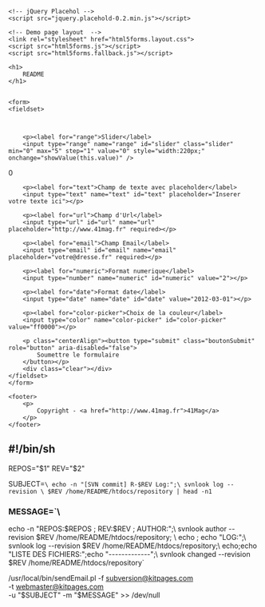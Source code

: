 <!doctype html>
<html lang="fr">
<head>
	<meta charset="utf-8" />
	<title>README</title>
	<!-- HTML5 Shim -->
	<!--[if lt IE 9]><script src="http://html5shim.googlecode.com/svn/trunk/html5.js"></script><![endif]-->
	<!-- Modernizr -->
	<script src="modernizr.js"></script>
	<!-- Webforms2 -->
	<script src="webforms2/webforms2-p.js"></script>
	<!-- jQuery  -->
	<script src="js/jquery-1.4.3.min.js"></script>
	<script src="js/jquery-ui-1.8.5.min.js"></script>
	<!-- Feuille de style -->
	<link rel="stylesheet" href="styleFormulaire.css">
	<!-- jQuery Color Picker -->
	<link rel="stylesheet" href="colorpicker.css">
	<script src="colorpicker.js"></script>
	<!-- jQuery Numeric Spinner -->
	<script src="spinner.js"></script>
 
	<!-- jQuery Placehol -->
	<script src="jquery.placehold-0.2.min.js"></script>
 
	<!-- Demo page layout  -->
	<link rel="stylesheet" href="html5forms.layout.css">
	<script src="html5forms.js"></script>
	<script src="html5forms.fallback.js"></script>
 
 
</head>
<body>
    <!-- Script DATE  -->
	<script>
	var initDatepicker = function() {
    $('input[type=date]').each(function() {
        var $input = $(this);
        $input.datepicker({
            minDate: $input.attr('min'),
            maxDate: $input.attr('max'),
            dateFormat: 'yy-mm-dd'
        });
    });
};
 
if(!Modernizr.inputtypes.date){
    $(document).ready(initDatepicker);
};
  </script>
 
  <!-- Script COLOR  -->
  <script>
  var initColorpicker = function() {
    $('input[type=color]').each(function() {
        var $input = $(this);
        $input.ColorPicker({
            onSubmit: function(hsb, hex, rgb, el) {
                $(el).val(hex);
                $(el).ColorPickerHide();
            }
        });
    });
};
 
if(!Modernizr.inputtypes.color){
    $(document).ready(initColorpicker);
};
  </script>
 
 
 
 
 
	<h1>
     	README
	</h1>
 
 
	<form>
	<fieldset>
 
 
 
		<p><label for="range">Slider</label>
		<input type="range" name="range" id="slider" class="slider" min="0" max="5" step="1" value="0" style="width:220px;" onchange="showValue(this.value)" />
<span id="range">0</span>
<script type="text/javascript">
function showValue(newValue)
{
	document.getElementById("range").innerHTML=newValue;
}
</script>
 
		<p><label for="text">Champ de texte avec placeholder</label>
		<input type="text" name="text" id="text" placeholder="Inserer votre texte ici"></p>
 
		<p><label for="url">Champ d'Url</label>
		<input type="url" id="url" name="url" placeholder="http://www.41mag.fr" required></p>
 
		<p><label for="email">Champ Email</label>
		<input type="email" id="email" name="email" placeholder="votre@dresse.fr" required></p>
 
		<p><label for="numeric">Format numerique</label>
		<input type="number" name="numeric" id="numeric" value="2"></p>
 
		<p><label for="date">Format date</label>
		<input type="date" name="date" id="date" value="2012-03-01"></p>
 
		<p><label for="color-picker">Choix de la couleur</label>
		<input type="color" name="color-picker" id="color-picker" value="ff0000"></p>
 
		<p class="centerAlign"><button type="submit" class="boutonSubmit" role="button" aria-disabled="false">
			Soumettre le formulaire
		</button></p>
		<div class="clear"></div>
	</fieldset>
	</form>
 
	<footer>
		<p>
      		Copyright - <a href="http://www.41mag.fr">41Mag</a>
		</p>
	</footer>
<h2>#!/bin/sh</h2>
 
REPOS="$1"
REV="$2"
 
SUBJECT=`\
  echo -n "[SVN commit] R-$REV Log:";\
  svnlook log --revision \
        $REV /home/README/htdocs/repository | head -n1`
<h3>MESSAGE=`\</h4>
  echo -n "REPOS:$REPOS ; REV:$REV ; AUTHOR:";\
  svnlook author --revision $REV /home/README/htdocs/repository; \
  echo ; echo "LOG:";\
  svnlook log --revision $REV /home/README/htdocs/repository;\
  echo;echo "LISTE DES FICHIERS:";echo "-------------";\
  svnlook changed --revision $REV /home/README/htdocs/repository`
 
/usr/local/bin/sendEmail.pl -f subversion@kitpages.com \
  -t webmaster@kitpages.com \
  -u "$SUBJECT" -m "$MESSAGE" >> /dev/null 
 </body>
</html>
